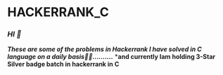 # HACKERRANK_C
### ***HI 👋***
***These are some of the problems in Hackerrank I have solved in C language on a daily basis👨‍💻..........***
***and currently Iam holding 3-Star Silver badge batch in hackerrank in C**

